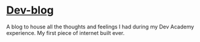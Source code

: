# [Dev-blog](https://maxine-ellah.github.io/dev-blog/)

A blog to house all the thoughts and feelings I had during my Dev Academy experience.
My first piece of internet built ever.
